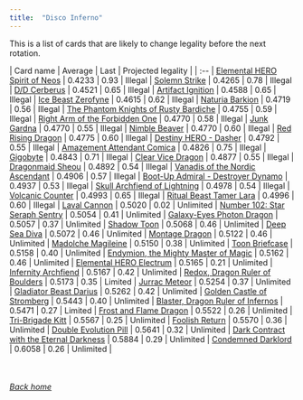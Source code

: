 ```yaml
---
title:  "Disco Inferno"
---
```


This is a list of cards that are likely to change legality before the next rotation.

| Card name | Average | Last | Projected legality |
| :-- |
[Elemental HERO Spirit of Neos](https://db.ygoprodeck.com/card/?search=Elemental%20HERO%20Spirit%20of%20Neos) | 0.4233 | 0.93 | Illegal |
[Solemn Strike](https://db.ygoprodeck.com/card/?search=Solemn%20Strike) | 0.4265 | 0.78 | Illegal |
[D/D Cerberus](https://db.ygoprodeck.com/card/?search=D/D%20Cerberus) | 0.4521 | 0.65 | Illegal |
[Artifact Ignition](https://db.ygoprodeck.com/card/?search=Artifact%20Ignition) | 0.4588 | 0.65 | Illegal |
[Ice Beast Zerofyne](https://db.ygoprodeck.com/card/?search=Ice%20Beast%20Zerofyne) | 0.4615 | 0.62 | Illegal |
[Naturia Barkion](https://db.ygoprodeck.com/card/?search=Naturia%20Barkion) | 0.4719 | 0.56 | Illegal |
[The Phantom Knights of Rusty Bardiche](https://db.ygoprodeck.com/card/?search=The%20Phantom%20Knights%20of%20Rusty%20Bardiche) | 0.4755 | 0.59 | Illegal |
[Right Arm of the Forbidden One](https://db.ygoprodeck.com/card/?search=Right%20Arm%20of%20the%20Forbidden%20One) | 0.4770 | 0.58 | Illegal |
[Junk Gardna](https://db.ygoprodeck.com/card/?search=Junk%20Gardna) | 0.4770 | 0.55 | Illegal |
[Nimble Beaver](https://db.ygoprodeck.com/card/?search=Nimble%20Beaver) | 0.4770 | 0.60 | Illegal |
[Red Rising Dragon](https://db.ygoprodeck.com/card/?search=Red%20Rising%20Dragon) | 0.4775 | 0.60 | Illegal |
[Destiny HERO - Dasher](https://db.ygoprodeck.com/card/?search=Destiny%20HERO%20-%20Dasher) | 0.4792 | 0.55 | Illegal |
[Amazement Attendant Comica](https://db.ygoprodeck.com/card/?search=Amazement%20Attendant%20Comica) | 0.4826 | 0.75 | Illegal |
[Gigobyte](https://db.ygoprodeck.com/card/?search=Gigobyte) | 0.4843 | 0.71 | Illegal |
[Clear Vice Dragon](https://db.ygoprodeck.com/card/?search=Clear%20Vice%20Dragon) | 0.4877 | 0.55 | Illegal |
[Dragonmaid Sheou](https://db.ygoprodeck.com/card/?search=Dragonmaid%20Sheou) | 0.4892 | 0.54 | Illegal |
[Vanadis of the Nordic Ascendant](https://db.ygoprodeck.com/card/?search=Vanadis%20of%20the%20Nordic%20Ascendant) | 0.4906 | 0.57 | Illegal |
[Boot-Up Admiral - Destroyer Dynamo](https://db.ygoprodeck.com/card/?search=Boot-Up%20Admiral%20-%20Destroyer%20Dynamo) | 0.4937 | 0.53 | Illegal |
[Skull Archfiend of Lightning](https://db.ygoprodeck.com/card/?search=Skull%20Archfiend%20of%20Lightning) | 0.4978 | 0.54 | Illegal |
[Volcanic Counter](https://db.ygoprodeck.com/card/?search=Volcanic%20Counter) | 0.4993 | 0.65 | Illegal |
[Ritual Beast Tamer Lara](https://db.ygoprodeck.com/card/?search=Ritual%20Beast%20Tamer%20Lara) | 0.4996 | 0.60 | Illegal |
[Laval Cannon](https://db.ygoprodeck.com/card/?search=Laval%20Cannon) | 0.5020 | 0.02 | Unlimited |
[Number 102: Star Seraph Sentry](https://db.ygoprodeck.com/card/?search=Number%20102:%20Star%20Seraph%20Sentry) | 0.5054 | 0.41 | Unlimited |
[Galaxy-Eyes Photon Dragon](https://db.ygoprodeck.com/card/?search=Galaxy-Eyes%20Photon%20Dragon) | 0.5057 | 0.37 | Unlimited |
[Shadow Toon](https://db.ygoprodeck.com/card/?search=Shadow%20Toon) | 0.5068 | 0.46 | Unlimited |
[Deep Sea Diva](https://db.ygoprodeck.com/card/?search=Deep%20Sea%20Diva) | 0.5072 | 0.46 | Unlimited |
[Montage Dragon](https://db.ygoprodeck.com/card/?search=Montage%20Dragon) | 0.5122 | 0.46 | Unlimited |
[Madolche Magileine](https://db.ygoprodeck.com/card/?search=Madolche%20Magileine) | 0.5150 | 0.38 | Unlimited |
[Toon Briefcase](https://db.ygoprodeck.com/card/?search=Toon%20Briefcase) | 0.5158 | 0.40 | Unlimited |
[Endymion, the Mighty Master of Magic](https://db.ygoprodeck.com/card/?search=Endymion,%20the%20Mighty%20Master%20of%20Magic) | 0.5162 | 0.46 | Unlimited |
[Elemental HERO Electrum](https://db.ygoprodeck.com/card/?search=Elemental%20HERO%20Electrum) | 0.5165 | 0.21 | Unlimited |
[Infernity Archfiend](https://db.ygoprodeck.com/card/?search=Infernity%20Archfiend) | 0.5167 | 0.42 | Unlimited |
[Redox, Dragon Ruler of Boulders](https://db.ygoprodeck.com/card/?search=Redox,%20Dragon%20Ruler%20of%20Boulders) | 0.5173 | 0.35 | Limited |
[Jurrac Meteor](https://db.ygoprodeck.com/card/?search=Jurrac%20Meteor) | 0.5254 | 0.37 | Unlimited |
[Gladiator Beast Darius](https://db.ygoprodeck.com/card/?search=Gladiator%20Beast%20Darius) | 0.5262 | 0.42 | Unlimited |
[Golden Castle of Stromberg](https://db.ygoprodeck.com/card/?search=Golden%20Castle%20of%20Stromberg) | 0.5443 | 0.40 | Unlimited |
[Blaster, Dragon Ruler of Infernos](https://db.ygoprodeck.com/card/?search=Blaster,%20Dragon%20Ruler%20of%20Infernos) | 0.5471 | 0.27 | Limited |
[Frost and Flame Dragon](https://db.ygoprodeck.com/card/?search=Frost%20and%20Flame%20Dragon) | 0.5522 | 0.26 | Unlimited |
[Tri-Brigade Kitt](https://db.ygoprodeck.com/card/?search=Tri-Brigade%20Kitt) | 0.5567 | 0.25 | Unlimited |
[Foolish Return](https://db.ygoprodeck.com/card/?search=Foolish%20Return) | 0.5570 | 0.36 | Unlimited |
[Double Evolution Pill](https://db.ygoprodeck.com/card/?search=Double%20Evolution%20Pill) | 0.5641 | 0.32 | Unlimited |
[Dark Contract with the Eternal Darkness](https://db.ygoprodeck.com/card/?search=Dark%20Contract%20with%20the%20Eternal%20Darkness) | 0.5884 | 0.29 | Unlimited |
[Condemned Darklord](https://db.ygoprodeck.com/card/?search=Condemned%20Darklord) | 0.6058 | 0.26 | Unlimited |

<br>

###### [Back home](index)
